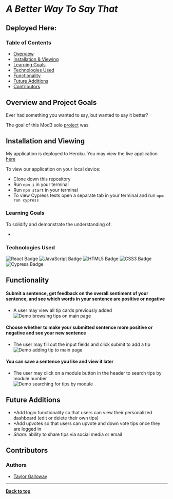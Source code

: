
# *A Better Way To Say That*

## Deployed Here: []()

### Table of Contents
- [Overview](#overview-and-project-goals)
- [Installation & Viewing](#installation-and-viewing)
- [Learning Goals](#learning-goals)
- [Technologies Used](#technologies-used)
- [Functionality](#functionality)
- [Future Additions](#future-additions)
- [Contributors](#contributors)

## Overview and Project Goals
Ever had something you wanted to say, but wanted to say it better? 

The goal of this Mod3 solo [project](https://frontend.turing.edu/projects/module-3/niche-audience.html) was 

## Installation and Viewing 

My application is deployed to Heroku. You may view the live application [here]()

To view our application on your local device:

- Clone down this repository
- Run `npm i` in your terminal
- Run `npm start` in your terminal
- To view Cypress tests open a separate tab in your terminal and run `npm run cypress`

### Learning Goals

To solidify and demonstrate the understanding of:

- 


### Technologies Used

<p text-align="center"> 
    <img alt="React Badge" src="https://img.shields.io/badge/React-61DAFB?logo=react&logoColor=000&style=flat-square)" />
    <img alt="JavaScript Badge" src="https://img.shields.io/badge/JavaScript-F7DF1E?logo=javascript&logoColor=000&style=flat-square" />
    <img alt="HTML5 Badge" src="https://img.shields.io/badge/HTML5-E34F26?logo=html5&logoColor=fff&style=flat-square" />
    <img alt="CSS3 Badge" src="https://img.shields.io/badge/CSS3-1572B6?logo=css3&logoColor=fff&style=flat-square" />
    <img alt="Cypress Badge" src="https://img.shields.io/badge/Cypress-17202C?logo=cypress&logoColor=fff&style=flat-square" />
</p>

## Functionality 

#### Submit a sentence, get feedback on the overall sentiment of your sentence, and see which words in your sentence are positive or negative
- A user may view all tip cards previously added<br>
![Demo browsing tips on main page]()



#### Choose whether to make your submitted sentence more positive or negative and see your new sentence
- The user may fill out the input fields and click submit to add a tip<br>
![Demo adding tip to main page]()



#### You can save a sentence you like and view it later
- The user may click on a module button in the header to search tips by module number<br>
![Demo searching for tips by module]()


## Future Additions

- *Add login functionality so that users can view their personalized dashboard (edit or delete their own tips)
- *Add upvotes so that users can upvote and down vote tips once they are logged in 
- *Share*: ability to share tips via social media or email 


## Contributors
### Authors
- [Taylor Galloway](https://github.com/tylrs)

**************************************************************************

**[Back to top](#table-of-contents)**
